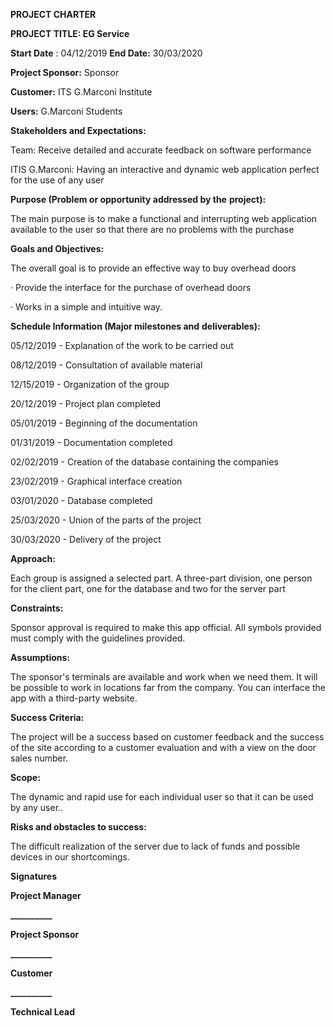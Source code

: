 **PROJECT CHARTER**

**PROJECT TITLE: EG Service**


**Start Date** : 04/12/2019 **End Date:** 30/03/2020

**Project Sponsor:** Sponsor

**Customer:** ITS G.Marconi Institute

**Users:** G.Marconi Students

**Stakeholders and Expectations:**

Team: Receive detailed and accurate feedback on software performance

ITIS G.Marconi: Having an interactive and dynamic web application perfect for the use of any user

**Purpose (Problem or opportunity addressed by the** **project):**

The main purpose is to make a functional and interrupting web application available to the user so that there are no problems with the purchase

**Goals and Objectives:**

The overall goal is to provide an effective way to buy overhead doors

· Provide the interface for the purchase of overhead doors

· Works in a simple and intuitive way.

**Schedule Information (Major milestones and** **deliverables):**

05/12/2019 - Explanation of the work to be carried out

08/12/2019 - Consultation of available material

12/15/2019 - Organization of the group

20/12/2019 - Project plan completed

05/01/2019 - Beginning of the documentation

01/31/2019 - Documentation completed

02/02/2019 - Creation of the database containing the companies

23/02/2019 - Graphical interface creation

03/01/2020 - Database completed

25/03/2020 - Union of the parts of the project

30/03/2020 - Delivery of the project

**Approach:**

Each group is assigned a selected part. A three-part division, one person for the client part, one for the database and two for the server part

**Constraints:**

Sponsor approval is required to make this app official. All symbols provided must comply with the guidelines provided.

**Assumptions:**

The sponsor&#39;s terminals are available and work when we need them. It will be possible to work in locations far from the company. You can interface the app with a third-party website.

**Success Criteria:**

The project will be a success based on customer feedback and the success of the site according to a customer evaluation and with a view on the door sales number.

**Scope:**

The dynamic and rapid use for each individual user so that it can be used by any user..

**Risks and obstacles to success:**

The difficult realization of the server due to lack of funds and possible devices in our shortcomings.

**Signatures**

**Project Manager**

**\_\_\_\_\_\_\_\_\_\_**

**Project Sponsor**

**\_\_\_\_\_\_\_\_\_\_**

**Customer**

**\_\_\_\_\_\_\_\_\_\_**

**Technical Lead**
